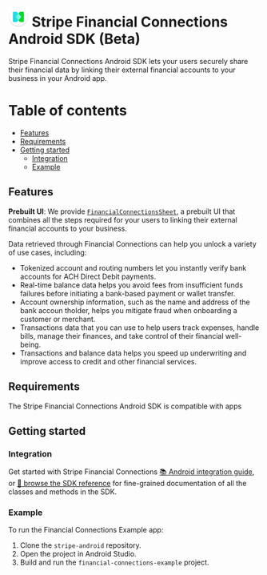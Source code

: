 <img src="./src/main/res/mipmap-xxxhdpi/ic_launcher.png" width="40" /> Stripe Financial Connections Android SDK (Beta)
======

Stripe Financial Connections Android SDK lets your users securely share their financial data by linking their external financial accounts to your business in your Android app.

# Table of contents

<!--ts-->
* [Features](#features)
* [Requirements](#requirements)
* [Getting started](#getting-started)
    * [Integration](#integration)
    * [Example](#example)

<!--te-->

## Features

**Prebuilt UI**: We provide [`FinancialConnectionsSheet`](https://stripe.dev/stripe-android/financial-connections/com.stripe.android.financialconnections/-financial-connections-sheet/index.html), a prebuilt UI that combines all the steps required for your users to linking their external financial accounts to your business.

Data retrieved through Financial Connections can help you unlock a variety of use cases, including:

- Tokenized account and routing numbers let you instantly verify bank accounts for ACH Direct Debit payments.
- Real-time balance data helps you avoid fees from insufficient funds failures before initiating a bank-based payment or wallet transfer.
- Account ownership information, such as the name and address of the bank accoun tholder, helps you mitigate fraud when onboarding a customer or merchant.
- Transactions data that you can use to help users track expenses, handle bills, manage their finances, and take control of their financial well-being.
- Transactions and balance data helps you speed up underwriting and improve access to credit and other financial services.

## Requirements

The Stripe Financial Connections Android SDK is compatible with apps 

## Getting started

### Integration

Get started with Stripe Financial Connections [📚 Android integration guide](https://stripe.com/docs/financial-connections/other-data-powered-products?platform=android), or [📘 browse the SDK reference](https://stripe.dev/stripe-android/financial-connections/com.stripe.android.financialconnections/index.html) for fine-grained documentation of all the classes and methods in the SDK.

### Example

To run the Financial Connections Example app:

1. Clone the `stripe-android` repository.
2. Open the project in Android Studio.
3. Build and run the `financial-connections-example` project.
